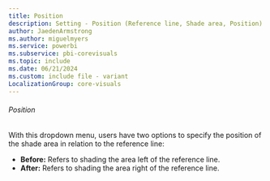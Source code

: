 ```yaml
---
title: Position
description: Setting - Position (Reference line, Shade area, Position)
author: JaedenArmstrong
ms.author: miguelmyers
ms.service: powerbi
ms.subservice: pbi-corevisuals
ms.topic: include
ms.date: 06/21/2024
ms.custom: include file - variant
LocalizationGroup: core-visuals
---
```

###### Position

With this dropdown menu, users have two options to specify the  position of the shade area in relation to the reference line:
- **Before:** Refers to shading the area left of the reference line.
- **After:** Refers to shading the area right of the reference line.
